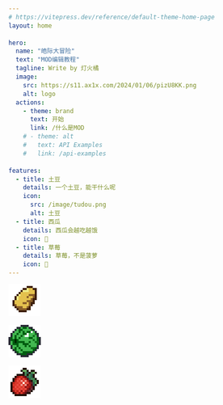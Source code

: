 ```yaml
---
# https://vitepress.dev/reference/default-theme-home-page
layout: home

hero:
  name: "皓际大冒险"
  text: "MOD编辑教程"
  tagline: Write by 灯火橘
  image:
    src: https://s11.ax1x.com/2024/01/06/pizU8KK.png
    alt: logo
  actions:
    - theme: brand
      text: 开始
      link: /什么是MOD
    # - theme: alt
    #   text: API Examples
    #   link: /api-examples

features:
  - title: 土豆
    details: 一个土豆，能干什么呢
    icon: 
      src: /image/tudou.png
      alt: 土豆
  - title: 西瓜
    details: 西瓜会越吃越饿
    icon: 🍉
  - title: 草莓
    details: 草莓，不是菠萝
    icon: 🍓
---
```

![土豆](./image/tudou.png)

![大西瓜](./image/大西瓜.png)

![草莓](./image/草莓.png)


